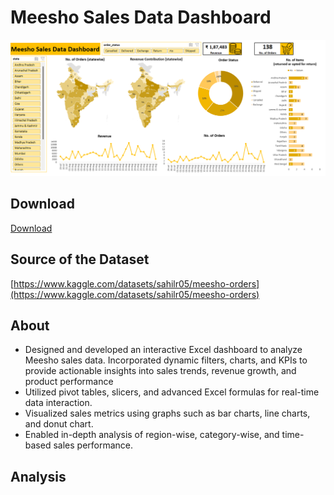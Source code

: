 # Meesho Sales Data Dashboard
![Meesho Sales Data Dashboard](https://github.com/arindam-bhunia/Meesho-Sales-Data-Dashboard/blob/main/Meesho%20Preview.png)

## Download 
[Download](https://github.com/arindam-bhunia/Meesho-Sales-Data-Dashboard/blob/main/Meesho%20Sales%20Data%20Dashboard.xlsx)

## Source of the Dataset
[https://www.kaggle.com/datasets/sahilr05/meesho-orders](https://www.kaggle.com/datasets/sahilr05/meesho-orders)


## About
- Designed and developed an interactive Excel dashboard to analyze Meesho sales data. Incorporated dynamic filters, charts, and KPIs to provide actionable insights into sales trends, revenue growth, and product performance
- Utilized pivot tables, slicers, and advanced Excel formulas for real-time data interaction.
- Visualized sales metrics using graphs such as bar charts, line charts, and donut chart.
- Enabled in-depth analysis of region-wise, category-wise, and time-based sales performance.

## Analysis

